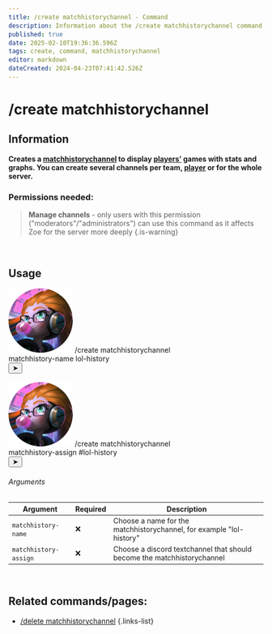 ```yaml
---
title: /create matchhistorychannel - Command
description: Information about the /create matchhistorychannel command
published: true
date: 2025-02-10T19:36:36.596Z
tags: create, command, matchhistorychannel
editor: markdown
dateCreated: 2024-04-23T07:41:42.526Z
---
```


# /create matchhistorychannel
## Information
**Creates a [matchhistorychannel](/en/features/matchhistorychannel) to display [players'](/en/terms/player) games with stats and graphs. You can create several channels per team, [player](/en/terms/player) or for the whole server.**
<br>

### Permissions needed:
>**Manage channels** - only users with this permission ("moderators"/"administrators") can use this command as it affects Zoe for the server more deeply {.is-warning}

<br>

## Usage
<div class="discord-preview">
    <div class="dcp-chatbar">
        <img src="/zoe_logo.png" class="dcp-avatar">
        <span class="dcp-command">/create matchhistorychannel</span>
        <div class="dcp-args">
            <div class="dcp-arg">
                <span class="dcp-arg-label">matchhistory-name</span>
                <span class="dcp-arg-value">lol-history</span>
            </div>
        </div>
        <button class="dcp-send-btn">&#10148;</button> 
    </div>
  <br>
      <div class="dcp-chatbar">
        <img src="/zoe_logo.png" class="dcp-avatar">
        <span class="dcp-command">/create matchhistorychannel</span>
        <div class="dcp-args">
            <div class="dcp-arg">
                <span class="dcp-arg-label">matchhistory-assign</span>
                <span class="dcp-arg-value">
                <span class="dcp-mention">#lol-history</span>&nbsp;
              </span>
            </div>
        </div>
        <button class="dcp-send-btn">&#10148;</button> 
    </div>
</div>

###### Arguments
| Argument | Required | Description |
|----------|----------|-------------|
| `matchhistory-name` | :x: | Choose a name for the matchhistorychannel, for example "lol-history" |
| `matchhistory-assign` | :x: | Choose a discord textchannel that should become the matchhistorychannel |
<br>
 
## Related commands/pages:
-   [/delete matchhistorychannel](/en/commands/matchhistorychannel/delete)
{.links-list}